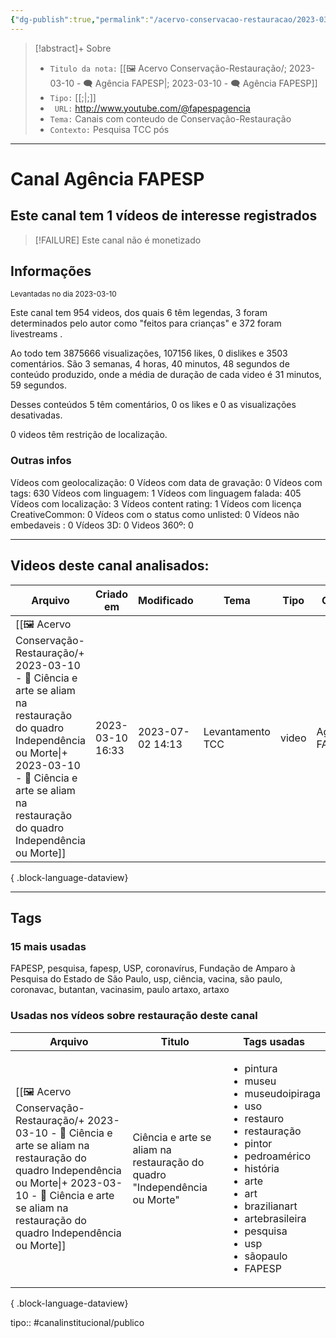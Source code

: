 ```yaml
---
{"dg-publish":true,"permalink":"/acervo-conservacao-restauracao/2023-03-10-agencia-fapesp/","tags":["🖼️/🗨️"]}
---
```


>[!abstract]+ Sobre
>- `Titulo da nota:`  [[🖼️ Acervo Conservação-Restauração/; 2023-03-10 - 🗨️ Agência FAPESP\|; 2023-03-10 - 🗨️ Agência FAPESP]]
>- `Tipo:`  [[;\|;]]
>- ` URL:` http://www.youtube.com/@fapespagencia
>- `Tema:`  Canais com conteudo de Conservação-Restauração
>- ` Contexto: ` Pesquisa TCC pós
***

# Canal Agência FAPESP
## Este canal tem 1 vídeos de interesse registrados
>[!FAILURE] Este canal não é monetizado

## Informações
<small> Levantadas no dia 2023-03-10 </small>


Este canal tem 954 videos, dos quais 6 têm legendas, 3 foram determinados pelo autor como "feitos para crianças" e 372 foram livestreams .

Ao todo tem 3875666 visualizações, 107156 likes, 0 dislikes e 3503 comentários.
São 3 semanas, 4 horas, 40 minutos, 48 segundos de conteúdo produzido, onde a média de duração de cada video é 31 minutos, 59 segundos.

Desses conteúdos 5 têm comentários, 0 os likes e 0 as visualizações desativadas.

0 videos têm restrição de localização.

### Outras infos

Vídeos com geolocalização: 0
Vídeos com data de gravação: 0
Vídeos com tags: 630
Vídeos com linguagem: 1
Vídeos com linguagem falada: 405
Vídeos com localização: 3
Vídeos content rating: 1
Vídeos com licença CreativeCommon: 0
Vídeos com o status como unlisted: 0
Vídeos não embedaveis : 0
Vídeos 3D: 0
Videos 360º: 0

***
## Videos deste canal analisados:
| Arquivo                                                                                                                                                                                                                                | Criado em        | Modificado       | Tema             | Tipo  | Canal          |
| -------------------------------------------------------------------------------------------------------------------------------------------------------------------------------------------------------------------------------------- | ---------------- | ---------------- | ---------------- | ----- | -------------- |
| [[🖼️ Acervo Conservação-Restauração/+ 2023-03-10   -  🎥️ Ciência e arte se aliam na restauração do quadro Independência ou Morte\|+ 2023-03-10   -  🎥️ Ciência e arte se aliam na restauração do quadro Independência ou Morte]] | 2023-03-10 16:33 | 2023-07-02 14:13 | Levantamento TCC | video | Agência FAPESP |

{ .block-language-dataview}
***

## Tags
### 15 mais usadas

FAPESP, pesquisa, fapesp, USP, coronavírus, Fundação de Amparo à Pesquisa do Estado de São Paulo, usp, ciência, vacina, são paulo, coronavac, butantan, vacinasim, paulo artaxo, artaxo

### Usadas nos vídeos sobre restauração deste canal
| Arquivo                                                                                                                                                                                                                                | Titulo                                                                    | Tags usadas                                                                                                                                                                                                                                                                                            |
| -------------------------------------------------------------------------------------------------------------------------------------------------------------------------------------------------------------------------------------- | ------------------------------------------------------------------------- | ------------------------------------------------------------------------------------------------------------------------------------------------------------------------------------------------------------------------------------------------------------------------------------------------------ |
| [[🖼️ Acervo Conservação-Restauração/+ 2023-03-10   -  🎥️ Ciência e arte se aliam na restauração do quadro Independência ou Morte\|+ 2023-03-10   -  🎥️ Ciência e arte se aliam na restauração do quadro Independência ou Morte]] | Ciência e arte se aliam na restauração do quadro "Independência ou Morte" | <ul><li>pintura</li><li>museu</li><li>museudoipiraga</li><li>uso</li><li>restauro</li><li>restauração</li><li>pintor</li><li>pedroamérico</li><li>história</li><li>arte</li><li>art</li><li>brazilianart</li><li>artebrasileira</li><li>pesquisa</li><li>usp</li><li>sãopaulo</li><li>FAPESP</li></ul> |

{ .block-language-dataview}


tipo:: #canalinstitucional/publico